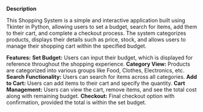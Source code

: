 **Description**

This Shopping System is a simple and interactive application built using Tkinter in Python, allowing users to set a budget, search for items, add them to their cart, and complete a checkout process. The system categorizes products, displays their details such as price, stock, and allows users to manage their shopping cart within the specified budget.

**Features:**
**Set Budget:** Users can input their budget, which is displayed for reference throughout the shopping experience.
**Category View:** Products are categorized into various groups like Food, Clothes, Electronics, etc.
**Search Functionality:** Users can search for items across all categories.
**Add to Cart:** Users can add items to their cart and specify the quantity.
**Cart Management:** Users can view the cart, remove items, and see the total cost along with remaining budget.
**Checkout:** Final checkout option with confirmation, provided the total is within the set budget.

